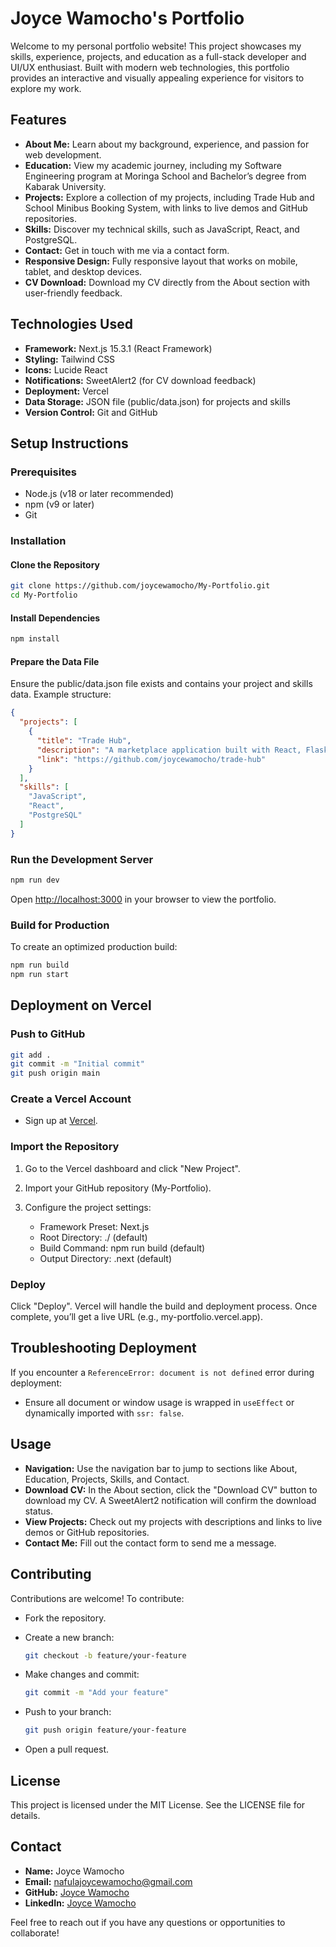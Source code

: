 # Joyce Wamocho's Portfolio

Welcome to my personal portfolio website! This project showcases my skills, experience, projects, and education as a full-stack developer and UI/UX enthusiast. Built with modern web technologies, this portfolio provides an interactive and visually appealing experience for visitors to explore my work.

## Features

* **About Me:** Learn about my background, experience, and passion for web development.
* **Education:** View my academic journey, including my Software Engineering program at Moringa School and Bachelor’s degree from Kabarak University.
* **Projects:** Explore a collection of my projects, including Trade Hub and School Minibus Booking System, with links to live demos and GitHub repositories.
* **Skills:** Discover my technical skills, such as JavaScript, React, and PostgreSQL.
* **Contact:** Get in touch with me via a contact form.
* **Responsive Design:** Fully responsive layout that works on mobile, tablet, and desktop devices.
* **CV Download:** Download my CV directly from the About section with user-friendly feedback.

## Technologies Used

* **Framework:** Next.js 15.3.1 (React Framework)
* **Styling:** Tailwind CSS
* **Icons:** Lucide React
* **Notifications:** SweetAlert2 (for CV download feedback)
* **Deployment:** Vercel
* **Data Storage:** JSON file (public/data.json) for projects and skills
* **Version Control:** Git and GitHub

## Setup Instructions

### Prerequisites

* Node.js (v18 or later recommended)
* npm (v9 or later)
* Git

### Installation

#### Clone the Repository

```bash
git clone https://github.com/joycewamocho/My-Portfolio.git
cd My-Portfolio
```

#### Install Dependencies

```bash
npm install
```

#### Prepare the Data File

Ensure the public/data.json file exists and contains your project and skills data. Example structure:

```json
{
  "projects": [
    {
      "title": "Trade Hub",
      "description": "A marketplace application built with React, Flask, and Bootstrap.",
      "link": "https://github.com/joycewamocho/trade-hub"
    }
  ],
  "skills": [
    "JavaScript",
    "React",
    "PostgreSQL"
  ]
}
```

### Run the Development Server

```bash
npm run dev
```

Open [http://localhost:3000](http://localhost:3000) in your browser to view the portfolio.

### Build for Production

To create an optimized production build:

```bash
npm run build
npm run start
```

## Deployment on Vercel

### Push to GitHub

```bash
git add .
git commit -m "Initial commit"
git push origin main
```

### Create a Vercel Account

* Sign up at [Vercel](https://vercel.com).

### Import the Repository

1. Go to the Vercel dashboard and click "New Project".
2. Import your GitHub repository (My-Portfolio).
3. Configure the project settings:

   * Framework Preset: Next.js
   * Root Directory: ./ (default)
   * Build Command: npm run build (default)
   * Output Directory: .next (default)

### Deploy

Click "Deploy". Vercel will handle the build and deployment process. Once complete, you’ll get a live URL (e.g., my-portfolio.vercel.app).

## Troubleshooting Deployment

If you encounter a `ReferenceError: document is not defined` error during deployment:

* Ensure all document or window usage is wrapped in `useEffect` or dynamically imported with `ssr: false`.

## Usage

* **Navigation:** Use the navigation bar to jump to sections like About, Education, Projects, Skills, and Contact.
* **Download CV:** In the About section, click the "Download CV" button to download my CV. A SweetAlert2 notification will confirm the download status.
* **View Projects:** Check out my projects with descriptions and links to live demos or GitHub repositories.
* **Contact Me:** Fill out the contact form to send me a message.

## Contributing

Contributions are welcome! To contribute:

* Fork the repository.

* Create a new branch:

  ```bash
  git checkout -b feature/your-feature
  ```

* Make changes and commit:

  ```bash
  git commit -m "Add your feature"
  ```

* Push to your branch:

  ```bash
  git push origin feature/your-feature
  ```

- Open a pull request.

## License

This project is licensed under the MIT License. See the LICENSE file for details.

## Contact

* **Name:** Joyce Wamocho
* **Email:** [nafulajoycewamocho@gmail.com](mailto:nafulajoycewamocho@gmail.com)
* **GitHub:** [Joyce Wamocho](https://github.com/joycewamocho)
* **LinkedIn:** [Joyce Wamocho](https://linkedin.com/in/joyce-wamocho)

Feel free to reach out if you have any questions or opportunities to collaborate!
